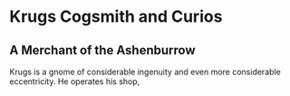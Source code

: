# Krugs Cogsmith and Curios

## A Merchant of the Ashenburrow

Krugs is a gnome of considerable ingenuity and even more considerable eccentricity. He operates his shop, 
